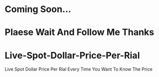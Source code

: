 # Coming Soon...




# Plaese Wait And Follow Me Thanks

# Live-Spot-Dollar-Price-Per-Rial
Live Spot  Dollar Price Per Rial Every Time You Want To Know The Price
